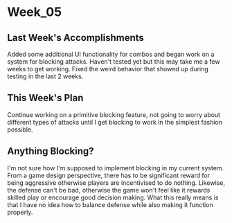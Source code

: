 Week_05
=======

## Last Week's Accomplishments

Added some additional UI functionality for combos and began work on a system for blocking attacks. Haven't tested
yet but this may take me a few weeks to get working. Fixed the weird behavior that showed up during testing in the 
last 2 weeks.

## This Week's Plan

Continue working on a primitive blocking feature, not going to worry about different types of attacks until I get
blocking to work in the simplest fashion possible.

## Anything Blocking?

I'm not sure how I'm supposed to implement blocking in my current system. From a game design perspective, there has
to be significant reward for being aggressive otherwise players are incentivised to do nothing. Likewise, the defense
can't be bad, otherwise the game won't feel like it rewards skilled play or encourage good decision making. What this really
means is that I have no idea how to balance defense while also making it function properly.